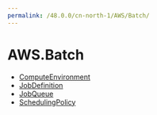 ```yaml
---
permalink: /48.0.0/cn-north-1/AWS/Batch/
---
```


# AWS.Batch



* [ComputeEnvironment](ComputeEnvironment.md)
* [JobDefinition](JobDefinition.md)
* [JobQueue](JobQueue.md)
* [SchedulingPolicy](SchedulingPolicy.md)